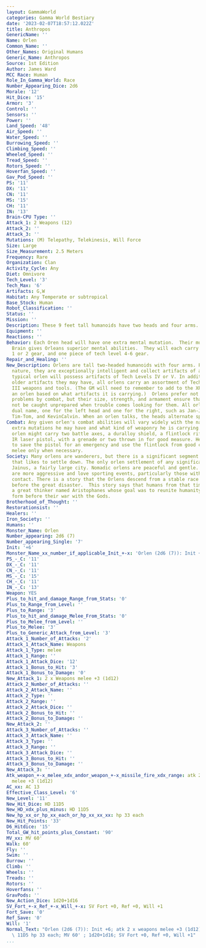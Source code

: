 ```yaml
---
layout: GammaWorld
categories: Gamma World Bestiary
date: '2023-02-07T18:57:12.022Z'
title: Anthropos
GenericName: ''
Name: Orlen
Common_Name: ''
Other_Names: Original Humans
Generic_Name: Anthropos
Source: 1st Edition
Author: James Ward
MCC Race: Human
Role_In_Gamma_World: Race
Number_Appearing_Dice: 2d6
Morale: '12'
Hit_Dice: '15'
Armor: '3'
Control: ''
Sensors: ''
Power: ''
Land_Speed: '48'
Air_Speed: ''
Water_Speed: ''
Burrowing_Speed: ''
Climbing_Speed: ''
Wheeled_Speed: ''
Tread_Speed: ''
Rotors_Speed: ''
Hoverfan_Speed: ''
Gav_Pod_Speed: ''
PS: '11'
DX: '11'
CN: '11'
MS: '15'
CH: '11'
IN: '13'
Brain-CPU Type: ''
Attack_1: 2 Weapons (12)
Attack_2: ''
Attack_3: ''
Mutations: (M) Telepathy, Telekinesis, Will Force
Size: Large
Size_Measurement: 2.5 Meters
Frequency: Rare
Organization: Clan
Activity_Cycle: Any
Diet: Omnivore
Tech_Level: '3'
Tech_Max: '6'
Artifacts: G,W
Habitat: Any Temperate or subtropical
Base_Stock: Human
Robot_Classification: ''
Status: ''
Mission: ''
Description: These 9 feet tall humanoids have two heads and four arms.
Equipment: ''
Reactions: ''
Behavior: Each Oren head will have one extra mental mutation.  Their mutation of Dual
  Brain gives Orleans superior mental abilities.  They will each carry Tech Level
  1 or 2 gear, and one piece of tech level 4-6 gear.
Repair_and_Healing: ''
New_Description: Orlens are tall two-headed humanoids with four arms. Peaceful by
  nature, they are exceptionally intelligent and collect artifacts of all sorts. A
  typical orlen will possess artifacts of Tech Levels IV or V. In addition to the
  older artifacts they may have, all orlens carry an assortment of Tech Level II and
  III weapons and tools. (The GM will need to remember to add to the XP Value for
  an orlen based on what artifacts it is carrying.)  Orlens prefer not to resolve
  problems by combat, but their size, strength, and armament ensure that they will
  not be caught unprepared when trouble comes looking for them. All orlens have a
  dual name, one for the left head and one for the right, such as Jan-Jane, Maura-Maureen,
  Tim-Tom, and KevinCalvin. When an orlen talks, the heads alternate speaking.
Combat: Any given orlen's combat abilities will vary widely with the nature of the
  extra mutations he may have and what kind of weaponry he is carrying. A typical
  orlen might carry two battle axes, a duralloy shield, a flintlock rifle, and an
  IR laser pistol, with a grenade or two thrown in for good measure. He would prefer
  to save the pistol for an emergency and use the flintlock from good cover, entering
  melee only when necessary.
Society: Many orlens are wanderers, but there is a significant segment of the species
  that likes to settle down. The only orlen settlement of any significant size is
  Jainus, a fairly large city. Nomadic orlens are peaceful and gentle. The urban orlens
  are more aggressive and love sporting events, particularly those with a lot of physical
  contact. There is a story that the Orlens descend from a stable race of humans from
  before the great disaster.  This story says that humans from that time speak of
  a great thinker named Aristophanes whose goal was to reunite humanity to its orignal
  form before their war with the Gods.
Brotherhood_of_Thought: ''
Restorationsist: ''
Healers: ''
Iron_Society: ''
Humans: ''
Monster_Name: Orlen
Number_appearing: 2d6 (7)
Number_appearing_Single: '7'
Init: '+6'
Monster_Name_xx_number_if_applicable_Init_+-x: 'Orlen (2d6 (7)): Init +6'
PS_-_C: '11'
DX_-_C: '11'
CN_-_C: '11'
MS_-_C: '15'
CH_-_C: '11'
IN_-_C: '13'
Weapon: YES
Plus_to_hit_and_damage_Range_from_Stats: '0'
Plus_to_Range_from_Level: ''
Plus_to_Range: '3'
Plus_to_hit_and_damage_Melee_From_Stats: '0'
Plus_to_Melee_from_Level: ''
Plus_to_Melee: '3'
Plus_to_Generic_Attack_from_Level: '3'
Attack_1_Number_of_Attacks: '2'
Attack_1_Attack_Name: Weapons
Attack_1_Type: melee
Attack_1_Range: ''
Attack_1_Attack_Dice: '12'
Attack_1_Bonus_to_Hit: '3'
Attack_1_Bonus_to_Damage: '0'
New_Attack_1: 2 x Weapons melee +3 (1d12)
Attack_2_Number_of_Attacks: ''
Attack_2_Attack_Name: ''
Attack_2_Type: ''
Attack_2_Range: ''
Attack_2_Attack_Dice: ''
Attack_2_Bonus_to_Hit: ''
Attack_2_Bonus_to_Damage: ''
New_Attack_2: ''
Attack_3_Number_of_Attacks: ''
Attack_3_Attack_Name: ''
Attack_3_Type: ''
Attack_3_Range: ''
Attack_3_Attack_Dice: ''
Attack_3_Bonus_to_Hit: ''
Attack_3_Bonus_to_Damage: ''
New_Attack_3: ''
Atk_weapon_+-x_melee_xdx_andor_weapon_+-x_missile_fire_xdx_range: atk 2 x weapons
  melee +3 (1d12)
AC_xx: AC 13
Effective_Class_Level: '6'
New_Level: '11'
New_Hit_Dice: HD 11D5
New_HD_xdx_plus_minus: HD 11D5
New_hp_xx_or_hp_xx_each_or_hp_xx_xx_xx: hp 33 each
New_Hit_Points: '33'
D6_Hitdice: '15'
Total_GW_hit_points_plus_Constant: '90'
MV_xx: MV 60'
Walk: 60'
Fly: ''
Swim: ''
Burrow: ''
Climb: ''
Wheels: ''
Treads: ''
Rotors: ''
Hoverfans: ''
GravPods: ''
New_Action_Dice: 1d20+1d16
SV_Fort_+-x_Ref_+-x_Will_+-x: SV Fort +0, Ref +0, Will +1
Fort_Save: '0'
Ref_Save: '0'
Will: '1'
Normal_Text: "Orlen (2d6 (7)): Init +6; atk 2 x weapons melee +3 (1d12); AC 13; HD\
  \ 11D5 hp 33 each; MV 60' ; 1d20+1d16; SV Fort +0, Ref +0, Will +1"
...
```

